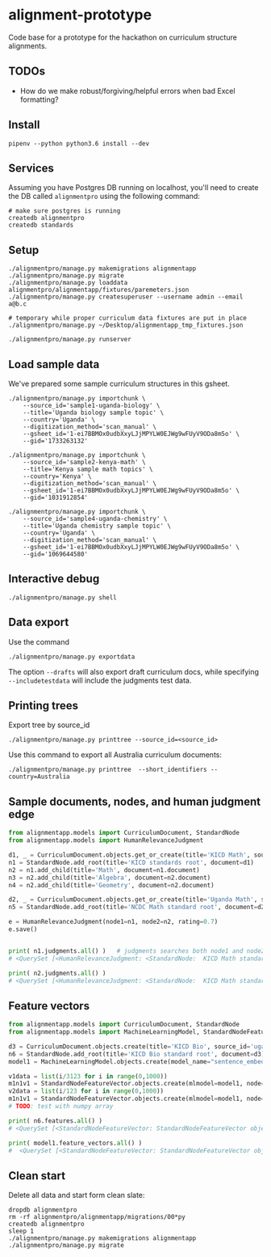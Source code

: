 # alignment-prototype
Code base for a prototype for the hackathon on curriculum structure alignments.


TODOs
-----
 - How do we make robust/forgiving/helpful errors when bad Excel formatting?




Install
-------

    pipenv --python python3.6 install --dev



Services
--------
Assuming you have Postgres DB running on localhost, you'll need to create the
DB called `alignmentpro` using the following command:

    # make sure postgres is running
    createdb alignmentpro
    createdb standards


Setup
-----

    ./alignmentpro/manage.py makemigrations alignmentapp
    ./alignmentpro/manage.py migrate
    ./alignmentpro/manage.py loaddata alignmentpro/alignmentapp/fixtures/paremeters.json
    ./alignmentpro/manage.py createsuperuser --username admin --email a@b.c

    # temporary while proper curriculum data fixtures are put in place
    ./alignmentpro/manage.py ~/Desktop/alignmentapp_tmp_fixtures.json

    ./alignmentpro/manage.py runserver



Load sample data
----------------
We've prepared some sample curriculum structures in this gsheet.

    ./alignmentpro/manage.py importchunk \
        --source_id='sample1-uganda-biology' \
        --title='Uganda biology sample topic' \
        --country='Uganda' \
        --digitization_method='scan_manual' \
        --gsheet_id='1-ei7BBMOx0udbXxyLJjMPYLW0EJWg9wFUyV9ODa8m5o' \
        --gid='1733263132'

    ./alignmentpro/manage.py importchunk \
        --source_id='sample2-kenya-math' \
        --title='Kenya sample math topics' \
        --country='Kenya' \
        --digitization_method='scan_manual' \
        --gsheet_id='1-ei7BBMOx0udbXxyLJjMPYLW0EJWg9wFUyV9ODa8m5o' \
        --gid='1031912854'

    ./alignmentpro/manage.py importchunk \
        --source_id='sample4-uganda-chemistry' \
        --title='Uganda chemistry sample topic' \
        --country='Uganda' \
        --digitization_method='scan_manual' \
        --gsheet_id='1-ei7BBMOx0udbXxyLJjMPYLW0EJWg9wFUyV9ODa8m5o' \
        --gid='1069644580'



Interactive debug
-----------------

    ./alignmentpro/manage.py shell



Data export
-----------
Use the command

    ./alignmentpro/manage.py exportdata

The option `--drafts` will also export draft curriculum docs, while specifying
`--includetestdata` will include the judgments test data.


Printing trees
--------------
Export tree by source_id

    ./alignmentpro/manage.py printtree --source_id=<source_id>

Use this command to export all Australia curriculum documents:

    ./alignmentpro/manage.py printtree  --short_identifiers --country=Australia




Sample documents, nodes, and human judgment edge
------------------------------------------------


```python
from alignmentapp.models import CurriculumDocument, StandardNode
from alignmentapp.models import HumanRelevanceJudgment

d1, _ = CurriculumDocument.objects.get_or_create(title='KICD Math', source_id='kicd-math-sample')
n1 = StandardNode.add_root(title='KICD standards root', document=d1)
n2 = n1.add_child(title='Math', document=n1.document)
n3 = n2.add_child(title='Algebra', document=n2.document)
n4 = n2.add_child(title='Geometry', document=n2.document)

d2, _ = CurriculumDocument.objects.get_or_create(title='Uganda Math', source_id='uganda-math-sample')
n5 = StandardNode.add_root(title='NCDC Math standard root', document=d2)

e = HumanRelevanceJudgment(node1=n1, node2=n2, rating=0.7)
e.save()


print( n1.judgments.all() )   # judgments searches both node1 and node2 positions of n1
# <QuerySet [<HumanRelevanceJudgment: <StandardNode:  KICD Math standard root> <--0.7--> <StandardNode:  Uganda root node>>]>

print( n2.judgments.all() )
# <QuerySet [<HumanRelevanceJudgment: <StandardNode:  KICD Math standard root> <--0.7--> <StandardNode:  Uganda root node>>]>

```






Feature vectors
---------------

```python
from alignmentapp.models import CurriculumDocument, StandardNode
from alignmentapp.models import MachineLearningModel, StandardNodeFeatureVector

d3 = CurriculumDocument.objects.create(title='KICD Bio', source_id='uganda-bio-sample')
n6 = StandardNode.add_root(title='KICD Bio standard root', document=d3)
model1 = MachineLearningModel.objects.create(model_name="sentence_embeddings", model_version=1, git_hash='fefefe')

v1data = list(i/3123 for i in range(0,1000))
m1n1v1 = StandardNodeFeatureVector.objects.create(mlmodel=model1, node=n6, data=v1data)
v2data = list(i/123 for i in range(0,1000))
m1n1v1 = StandardNodeFeatureVector.objects.create(mlmodel=model1, node=n6, data=v2data)
# TODO: test with numpy array

print( n6.features.all() )
# <QuerySet [<StandardNodeFeatureVector: StandardNodeFeatureVector object (1)>, <StandardNodeFeatureVector: StandardNodeFeatureVector object (2)>]>

print( model1.feature_vectors.all() )
#  <QuerySet [<StandardNodeFeatureVector: StandardNodeFeatureVector object (1)>, <StandardNodeFeatureVector: StandardNodeFeatureVector object (2)>]>

```






Clean start
-----------

Delete all data and start form clean slate:

    dropdb alignmentpro
    rm -rf alignmentpro/alignmentapp/migrations/00*py
    createdb alignmentpro
    sleep 1
    ./alignmentpro/manage.py makemigrations alignmentapp
    ./alignmentpro/manage.py migrate
